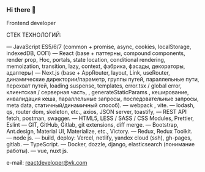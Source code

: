 ### Hi there 👋

Frontend developer

СТЕК ТЕХНОЛОГИЙ:

— JavaScript ES5/6/7 (common + promise, async, cookies,  localStorage, indexedDB, ООП)
— React (base + паттерны, compound components, render prop, Hoc, portals, state location, conditional rendering, memoization, transition, lazy, context, фабрика, фасады, декораторы, адаптеры)
— Next.js (base + AppRouter, layout, Link, useRouter, динамические директории/параметр, группы путей, параллельные пути, перехват путей, loading suspense, templates, error.tsx / global error, клиентская / серверная часть, , generateStaticParams , кеширование, инвалидация кеша, параллельные запросы, последовательные запросы, meta data, статичный/динамичный способ).
— webpack , vite.
— lodash, qs, router dom, skeleton, etc., axios, JSON server, toastify, 
— REST API fetch, postman, swagger.
— HTML5, LESS / SASS / CSS Modules, Prettier, Eslint
— GIT, GitHub, Gitlab, git extensions, diff merge.
— Bootstrap, Ant.design, Material UI, Materialize, etc., Victory.
— Redux, Redux Toolkit.
— node js.
— build, deploy: Vercel, netlify, yandex cloud (ssh), gh-pages, gitlab.
— TypeScript.
— Docker, dozzle, django, elasticsearch (понимание работы).
— vue, nuxt js.

e-mail: reactdeveloper@vk.com

## 


